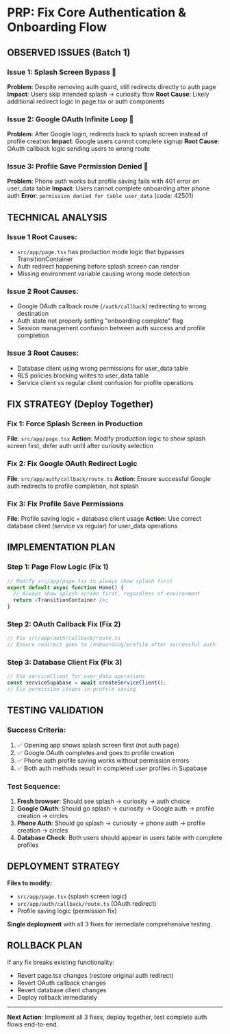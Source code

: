 # PRP: Fix Core Authentication & Onboarding Flow

## OBSERVED ISSUES (Batch 1)

### Issue 1: Splash Screen Bypass 🚨
**Problem**: Despite removing auth guard, still redirects directly to auth page
**Impact**: Users skip intended splash → curiosity flow
**Root Cause**: Likely additional redirect logic in page.tsx or auth components

### Issue 2: Google OAuth Infinite Loop 🚨  
**Problem**: After Google login, redirects back to splash screen instead of profile creation
**Impact**: Google users cannot complete signup
**Root Cause**: OAuth callback logic sending users to wrong route

### Issue 3: Profile Save Permission Denied 🚨
**Problem**: Phone auth works but profile saving fails with 401 error on user_data table
**Impact**: Users cannot complete onboarding after phone auth
**Error**: `permission denied for table user_data` (code: 42501)

## TECHNICAL ANALYSIS

### Issue 1 Root Causes:
- `src/app/page.tsx` has production mode logic that bypasses TransitionContainer
- Auth redirect happening before splash screen can render
- Missing environment variable causing wrong mode detection

### Issue 2 Root Causes:  
- Google OAuth callback route (`/auth/callback`) redirecting to wrong destination
- Auth state not properly setting "onboarding complete" flag
- Session management confusion between auth success and profile completion

### Issue 3 Root Causes:
- Database client using wrong permissions for user_data table
- RLS policies blocking writes to user_data table
- Service client vs regular client confusion for profile operations

## FIX STRATEGY (Deploy Together)

### Fix 1: Force Splash Screen in Production
**File**: `src/app/page.tsx`
**Action**: Modify production logic to show splash screen first, defer auth until after curiosity selection

### Fix 2: Fix Google OAuth Redirect Logic  
**File**: `src/app/auth/callback/route.ts`
**Action**: Ensure successful Google auth redirects to profile completion, not splash

### Fix 3: Fix Profile Save Permissions
**File**: Profile saving logic + database client usage
**Action**: Use correct database client (service vs regular) for user_data operations

## IMPLEMENTATION PLAN

### Step 1: Page Flow Logic (Fix 1)
```typescript
// Modify src/app/page.tsx to always show splash first
export default async function Home() {
  // Always show splash screen first, regardless of environment
  return <TransitionContainer />;
}
```

### Step 2: OAuth Callback Fix (Fix 2)  
```typescript
// Fix src/app/auth/callback/route.ts
// Ensure redirect goes to /onboarding/profile after successful auth
```

### Step 3: Database Client Fix (Fix 3)
```typescript
// Use serviceClient for user_data operations
const serviceSupabase = await createServiceClient();
// Fix permission issues in profile saving
```

## TESTING VALIDATION

### Success Criteria:
1. ✅ Opening app shows splash screen first (not auth page)
2. ✅ Google OAuth completes and goes to profile creation  
3. ✅ Phone auth profile saving works without permission errors
4. ✅ Both auth methods result in completed user profiles in Supabase

### Test Sequence:
1. **Fresh browser**: Should see splash → curiosity → auth choice
2. **Google OAuth**: Should go splash → curiosity → Google auth → profile creation → circles
3. **Phone Auth**: Should go splash → curiosity → phone auth → profile creation → circles  
4. **Database Check**: Both users should appear in users table with complete profiles

## DEPLOYMENT STRATEGY

**Files to modify:**
- `src/app/page.tsx` (splash screen logic)
- `src/app/auth/callback/route.ts` (OAuth redirect)
- Profile saving logic (permission fix)

**Single deployment** with all 3 fixes for immediate comprehensive testing.

## ROLLBACK PLAN

If any fix breaks existing functionality:
- Revert page.tsx changes (restore original auth redirect)
- Revert OAuth callback changes  
- Revert database client changes
- Deploy rollback immediately

---

**Next Action**: Implement all 3 fixes, deploy together, test complete auth flows end-to-end.
